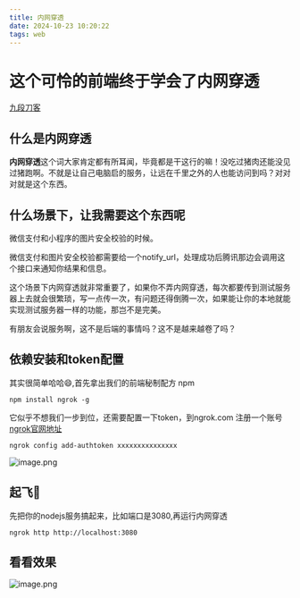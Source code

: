 ```yaml
---
title: 内网穿透
date: 2024-10-23 10:20:22
tags: web
---
```

# 这个可怜的前端终于学会了内网穿透

[九段刀客](https://juejin.cn/user/4001878055066237/posts)

## 什么是内网穿透

**内网穿透**这个词大家肯定都有所耳闻，毕竟都是干这行的嘛！没吃过猪肉还能没见过猪跑啊。不就是让自己电脑启的服务，让远在千里之外的人也能访问到吗？对对对就是这个东西。

## 什么场景下，让我需要这个东西呢

微信支付和小程序的图片安全校验的时候。

微信支付和图片安全校验都需要给一个notify\_url，处理成功后腾讯那边会调用这个接口来通知你结果和信息。

这个场景下内网穿透就非常重要了，如果你不弄内网穿透，每次都要传到测试服务器上去就会很繁琐，写一点传一次，有问题还得倒腾一次，如果能让你的本地就能实现测试服务器一样的功能，那岂不是完美。

有朋友会说服务啊，这不是后端的事情吗？这不是越来越卷了吗？

## 依赖安装和token配置

其实很简单哈哈😄,首先拿出我们的前端秘制配方 npm

`npm install ngrok -g`

它似乎不想我们一步到位，还需要配置一下token，到ngrok.com 注册一个账号 [ngrok官网地址](https://link.juejin.cn/?target=https%3A%2F%2Fngrok.com%2F "https://ngrok.com/")

`ngrok config add-authtoken xxxxxxxxxxxxxxx`

![image.png](https://p9-xtjj-sign.byteimg.com/tos-cn-i-73owjymdk6/3204ca5c30e64855829632346f27bc88~tplv-73owjymdk6-jj-mark-v1:0:0:0:0:5o6Y6YeR5oqA5pyv56S-5Yy6IEAg5Lmd5q615YiA5a6i:q75.awebp?rk3s=f64ab15b&x-expires=1729664096&x-signature=XG7gL17AA81XdT1yt5au66QNIcI%3D)

## 起飞🛫

先把你的nodejs服务搞起来，比如端口是3080,再运行内网穿透

`ngrok http http://localhost:3080`

## 看看效果

![image.png](https://p9-xtjj-sign.byteimg.com/tos-cn-i-73owjymdk6/aee65decc61b4dbc9716b34f10c837e4~tplv-73owjymdk6-jj-mark-v1:0:0:0:0:5o6Y6YeR5oqA5pyv56S-5Yy6IEAg5Lmd5q615YiA5a6i:q75.awebp?rk3s=f64ab15b&x-expires=1729664096&x-signature=8g90jOIZXwxqXWvEQ%2FVRZx%2FVs1k%3D)